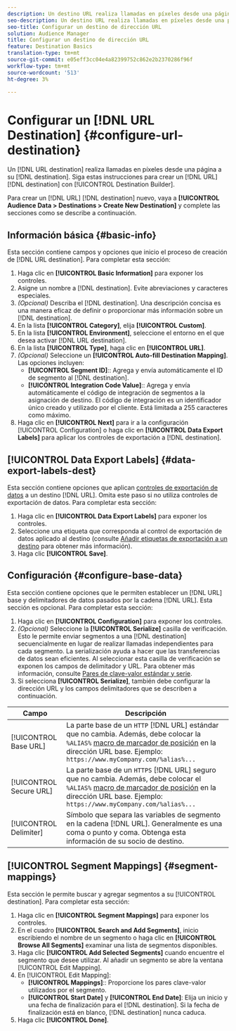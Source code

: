 ```yaml
---
description: Un destino URL realiza llamadas en píxeles desde una página hasta el destino. Siga estas instrucciones para crear un destino de URL con el Generador de destinos.
seo-description: Un destino URL realiza llamadas en píxeles desde una página hasta el destino. Siga estas instrucciones para crear un destino de URL con el Generador de destinos.
seo-title: Configurar un destino de dirección URL
solution: Audience Manager
title: Configurar un destino de dirección URL
feature: Destination Basics
translation-type: tm+mt
source-git-commit: e05eff3cc04e4a82399752c862e2b2370286f96f
workflow-type: tm+mt
source-wordcount: '513'
ht-degree: 3%

---
```




# Configurar un [!DNL URL Destination] {#configure-url-destination}

Un [!DNL URL destination] realiza llamadas en píxeles desde una página a su [!DNL destination]. Siga estas instrucciones para crear un [!DNL URL] [!DNL destination] con [!UICONTROL Destination Builder].

<!-- create-url-destination.xml -->

Para crear un [!DNL URL] [!DNL destination] nuevo, vaya a **[!UICONTROL Audience Data > Destinations > Create New Destination]** y complete las secciones como se describe a continuación.

## Información básica {#basic-info}

Esta sección contiene campos y opciones que inicio el proceso de creación de [!DNL URL destination]. Para completar esta sección:

1. Haga clic en **[!UICONTROL Basic Information]** para exponer los controles.
2. Asigne un nombre a [!DNL destination]. Evite abreviaciones y caracteres especiales.
3. *(Opcional)* Describa el  [!DNL destination]. Una descripción concisa es una manera eficaz de definir o proporcionar más información sobre un [!DNL destination].
4. En la lista **[!UICONTROL Category]**, elija **[!UICONTROL Custom]**.
5. En la lista **[!UICONTROL Environment]**, seleccione el entorno en el que desea activar [!DNL URL destination].
6. En la lista **[!UICONTROL Type]**, haga clic en **[!UICONTROL URL]**.
7. *(Opcional)* Seleccione un  **[!UICONTROL Auto-fill Destination Mapping]**. Las opciones incluyen:
   * **[!UICONTROL Segment ID]**:: Agrega y envía automáticamente el ID de segmento al  [!DNL destination].
   * **[!UICONTROL Integration Code Value]**:: Agrega y envía automáticamente el código de integración de segmentos a la asignación de destino. El código de integración es un identificador único creado y utilizado por el cliente. Está limitada a 255 caracteres como máximo.
8. Haga clic en **[!UICONTROL Next]** para ir a la configuración [!UICONTROL Configuration] o haga clic en **[!UICONTROL Data Export Labels]** para aplicar los controles de exportación a [!DNL destination].

## [!UICONTROL Data Export Labels] {#data-export-labels-dest}

Esta sección contiene opciones que aplican [controles de exportación de datos](../../features/data-export-controls.md) a un destino [!DNL URL]. Omita este paso si no utiliza controles de exportación de datos. Para completar esta sección:

1. Haga clic en **[!UICONTROL Data Export Labels]** para exponer los controles.
2. Seleccione una etiqueta que corresponda al control de exportación de datos aplicado al destino (consulte [Añadir etiquetas de exportación a un destino](/help/using/features/destinations/add-data-export-labels.md) para obtener más información).
3. Haga clic **[!UICONTROL Save]**.

## Configuración {#configure-base-data}

Esta sección contiene opciones que le permiten establecer un [!DNL URL] base y delimitadores de datos pasados por la cadena [!DNL URL]. Esta sección es opcional. Para completar esta sección:

1. Haga clic en **[!UICONTROL Configuration]** para exponer los controles.
1. *(Opcional)* Seleccione la  **[!UICONTROL Serialize]** casilla de verificación.
Esto le permite enviar segmentos a una [!DNL destination] secuencialmente en lugar de realizar llamadas independientes para cada segmento. La serialización ayuda a hacer que las transferencias de datos sean eficientes. Al seleccionar esta casilla de verificación se exponen los campos de delimitador y URL. Para obtener más información, consulte [Pares de clave-valor estándar y serie](../../features/destinations/key-value-pairs.md).
1. Si selecciona **[!UICONTROL Serialize]**, también debe configurar la dirección URL y los campos delimitadores que se describen a continuación.

| Campo | Descripción |
|--- |--- |
| [!UICONTROL Base URL] | La parte base de un `HTTP` [!DNL URL] estándar que no cambia. Además, debe colocar la `%ALIAS%` [macro de marcador de posición](../../features/destinations/destination-macros.md#destination-macros-defined) en la dirección URL base. Ejemplo: `https://www.myCompany.com/%alias%...` |
| [!UICONTROL Secure URL] | La parte base de un `HTTPS` [!DNL URL] seguro que no cambia. Además, debe colocar el `%ALIAS%`   [macro de marcador de posición](../../features/destinations/destination-macros.md#destination-macros-defined) en la dirección URL base. Ejemplo: `https://www.myCompany.com/%alias%...` |
| [!UICONTROL Delimiter] | Símbolo que separa las variables de segmento en la cadena [!DNL URL]. Generalmente es una coma o punto y coma. Obtenga esta información de su socio de destino. |

## [!UICONTROL Segment Mappings] {#segment-mappings}

Esta sección le permite buscar y agregar segmentos a su [!UICONTROL destination]. Para completar esta sección:

1. Haga clic en **[!UICONTROL Segment Mappings]** para exponer los controles.
1. En el cuadro **[!UICONTROL Search and Add Segments]**, inicio escribiendo el nombre de un segmento o haga clic en **[!UICONTROL Browse All Segments]** examinar una lista de segmentos disponibles.
1. Haga clic **[!UICONTROL Add Selected Segments]** cuando encuentre el segmento que desee utilizar. Al añadir un segmento se abre la ventana [!UICONTROL Edit Mapping].
1. En [!UICONTROL Edit Mapping]:
   * **[!UICONTROL Mappings]**:: Proporcione los pares clave-valor utilizados por el segmento.
   * **[!UICONTROL Start Date]** y  **[!UICONTROL End Date]**: Elija un inicio y una fecha de finalización para el  [!DNL destination]. Si la fecha de finalización está en blanco, [!DNL destination] nunca caduca.
1. Haga clic **[!UICONTROL Done]**.